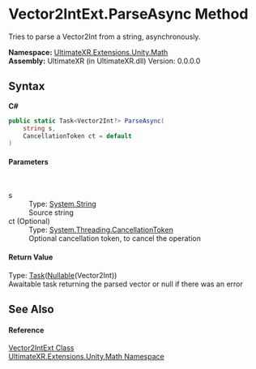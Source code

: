 # Vector2IntExt.ParseAsync Method 
 

Tries to parse a Vector2Int from a string, asynchronously.

**Namespace:**&nbsp;<a href="N_UltimateXR_Extensions_Unity_Math">UltimateXR.Extensions.Unity.Math</a><br />**Assembly:**&nbsp;UltimateXR (in UltimateXR.dll) Version: 0.0.0.0

## Syntax

**C#**<br />
``` C#
public static Task<Vector2Int?> ParseAsync(
	string s,
	CancellationToken ct = default
)
```


#### Parameters
&nbsp;<dl><dt>s</dt><dd>Type: <a href="https://docs.microsoft.com/dotnet/api/system.string" target="_blank" rel="noopener noreferrer">System.String</a><br />Source string</dd><dt>ct (Optional)</dt><dd>Type: <a href="https://docs.microsoft.com/dotnet/api/system.threading.cancellationtoken" target="_blank" rel="noopener noreferrer">System.Threading.CancellationToken</a><br />Optional cancellation token, to cancel the operation</dd></dl>

#### Return Value
Type: <a href="https://docs.microsoft.com/dotnet/api/system.threading.tasks.task-1" target="_blank" rel="noopener noreferrer">Task</a>(<a href="https://docs.microsoft.com/dotnet/api/system.nullable-1" target="_blank" rel="noopener noreferrer">Nullable</a>(Vector2Int))<br />Awaitable task returning the parsed vector or null if there was an error

## See Also


#### Reference
<a href="T_UltimateXR_Extensions_Unity_Math_Vector2IntExt">Vector2IntExt Class</a><br /><a href="N_UltimateXR_Extensions_Unity_Math">UltimateXR.Extensions.Unity.Math Namespace</a><br />